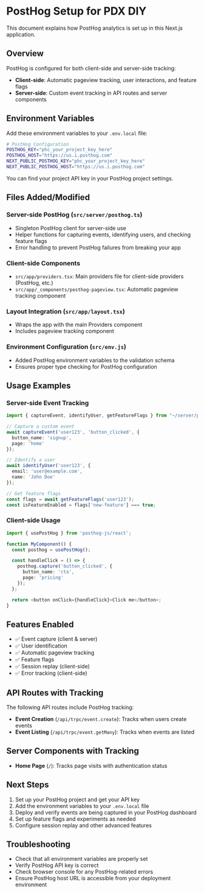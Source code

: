 # PostHog Setup for PDX DIY

This document explains how PostHog analytics is set up in this Next.js application.

## Overview

PostHog is configured for both client-side and server-side tracking:

- **Client-side**: Automatic pageview tracking, user interactions, and feature flags
- **Server-side**: Custom event tracking in API routes and server components

## Environment Variables

Add these environment variables to your `.env.local` file:

```bash
# PostHog Configuration
POSTHOG_KEY="phc_your_project_key_here"
POSTHOG_HOST="https://us.i.posthog.com"
NEXT_PUBLIC_POSTHOG_KEY="phc_your_project_key_here"
NEXT_PUBLIC_POSTHOG_HOST="https://us.i.posthog.com"
```

You can find your project API key in your PostHog project settings.

## Files Added/Modified

### Server-side PostHog (`src/server/posthog.ts`)
- Singleton PostHog client for server-side use
- Helper functions for capturing events, identifying users, and checking feature flags
- Error handling to prevent PostHog failures from breaking your app

### Client-side Components
- `src/app/providers.tsx`: Main providers file for client-side providers (PostHog, etc.)
- `src/app/_components/posthog-pageview.tsx`: Automatic pageview tracking component

### Layout Integration (`src/app/layout.tsx`)
- Wraps the app with the main Providers component
- Includes pageview tracking component

### Environment Configuration (`src/env.js`)
- Added PostHog environment variables to the validation schema
- Ensures proper type checking for PostHog configuration

## Usage Examples

### Server-side Event Tracking

```typescript
import { captureEvent, identifyUser, getFeatureFlags } from "~/server/posthog";

// Capture a custom event
await captureEvent('user123', 'button_clicked', {
  button_name: 'signup',
  page: 'home'
});

// Identify a user
await identifyUser('user123', {
  email: 'user@example.com',
  name: 'John Doe'
});

// Get feature flags
const flags = await getFeatureFlags('user123');
const isFeatureEnabled = flags['new-feature'] === true;
```

### Client-side Usage

```typescript
import { usePostHog } from 'posthog-js/react';

function MyComponent() {
  const posthog = usePostHog();

  const handleClick = () => {
    posthog.capture('button_clicked', {
      button_name: 'cta',
      page: 'pricing'
    });
  };

  return <button onClick={handleClick}>Click me</button>;
}
```

## Features Enabled

- ✅ Event capture (client & server)
- ✅ User identification
- ✅ Automatic pageview tracking
- ✅ Feature flags
- ✅ Session replay (client-side)
- ✅ Error tracking (client-side)

## API Routes with Tracking

The following API routes include PostHog tracking:

- **Event Creation** (`/api/trpc/event.create`): Tracks when users create events
- **Event Listing** (`/api/trpc/event.getMany`): Tracks when events are listed

## Server Components with Tracking

- **Home Page** (`/`): Tracks page visits with authentication status

## Next Steps

1. Set up your PostHog project and get your API key
2. Add the environment variables to your `.env.local` file
3. Deploy and verify events are being captured in your PostHog dashboard
4. Set up feature flags and experiments as needed
5. Configure session replay and other advanced features

## Troubleshooting

- Check that all environment variables are properly set
- Verify PostHog API key is correct
- Check browser console for any PostHog-related errors
- Ensure PostHog host URL is accessible from your deployment environment
